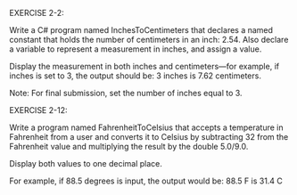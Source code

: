 EXERCISE 2-2:

Write a C# program named InchesToCentimeters that declares a named constant that holds the number of centimeters in an inch: 2.54. Also declare a variable to represent a measurement in inches, and assign a value.

Display the measurement in both inches and centimeters—for example, if inches is set to 3, the output should be: 3 inches is 7.62 centimeters.

Note: For final submission, set the number of inches equal to 3.

EXERCISE 2-12:

Write a program named FahrenheitToCelsius that accepts a temperature in Fahrenheit from a user and converts it to Celsius by subtracting 32 from the Fahrenheit value and multiplying the result by the double 5.0/9.0.

Display both values to one decimal place.

For example, if 88.5 degrees is input, the output would be: 88.5 F is 31.4 C